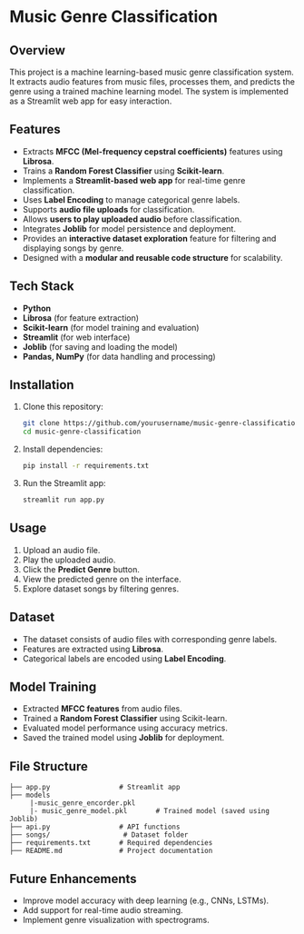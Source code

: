 # Music Genre Classification

## Overview
This project is a machine learning-based music genre classification system. It extracts audio features from music files, processes them, and predicts the genre using a trained machine learning model. The system is implemented as a Streamlit web app for easy interaction.

## Features
- Extracts **MFCC (Mel-frequency cepstral coefficients)** features using **Librosa**.
- Trains a **Random Forest Classifier** using **Scikit-learn**.
- Implements a **Streamlit-based web app** for real-time genre classification.
- Uses **Label Encoding** to manage categorical genre labels.
- Supports **audio file uploads** for classification.
- Allows **users to play uploaded audio** before classification.
- Integrates **Joblib** for model persistence and deployment.
- Provides an **interactive dataset exploration** feature for filtering and displaying songs by genre.
- Designed with a **modular and reusable code structure** for scalability.

## Tech Stack
- **Python**
- **Librosa** (for feature extraction)
- **Scikit-learn** (for model training and evaluation)
- **Streamlit** (for web interface)
- **Joblib** (for saving and loading the model)
- **Pandas, NumPy** (for data handling and processing)

## Installation
1. Clone this repository:
   ```bash
   git clone https://github.com/yourusername/music-genre-classification.git
   cd music-genre-classification
   ```
2. Install dependencies:
   ```bash
   pip install -r requirements.txt
   ```
3. Run the Streamlit app:
   ```bash
   streamlit run app.py
   ```

## Usage
1. Upload an audio file.
2. Play the uploaded audio.
3. Click the **Predict Genre** button.
4. View the predicted genre on the interface.
5. Explore dataset songs by filtering genres.

## Dataset
- The dataset consists of audio files with corresponding genre labels.
- Features are extracted using **Librosa**.
- Categorical labels are encoded using **Label Encoding**.

## Model Training
- Extracted **MFCC features** from audio files.
- Trained a **Random Forest Classifier** using Scikit-learn.
- Evaluated model performance using accuracy metrics.
- Saved the trained model using **Joblib** for deployment.

## File Structure
```
├── app.py                 # Streamlit app
├── models
     |-music_genre_encorder.pkl
     |- music_genre_model.pkl       # Trained model (saved using Joblib)
├── api.py                 # API functions
├── songs/                  # Dataset folder
├── requirements.txt       # Required dependencies
├── README.md              # Project documentation
```


## Future Enhancements
- Improve model accuracy with deep learning (e.g., CNNs, LSTMs).
- Add support for real-time audio streaming.
- Implement genre visualization with spectrograms.


